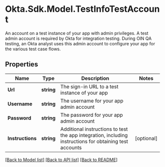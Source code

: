 # Okta.Sdk.Model.TestInfoTestAccount
An account on a test instance of your app with admin privileges. A test admin account is required by Okta for integration testing. During OIN QA testing, an Okta analyst uses this admin account to configure your app for the various test case flows.

## Properties

Name | Type | Description | Notes
------------ | ------------- | ------------- | -------------
**Url** | **string** | The sign-in URL to a test instance of your app | 
**Username** | **string** | The username for your app admin account | 
**Password** | **string** | The password for your app admin account | 
**Instructions** | **string** | Additional instructions to test the app integration, including instructions for obtaining test accounts | [optional] 

[[Back to Model list]](../README.md#documentation-for-models) [[Back to API list]](../README.md#documentation-for-api-endpoints) [[Back to README]](../README.md)

